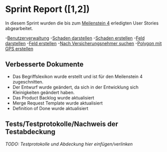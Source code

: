 # Sprint Report ([1,2])

In diesem Sprint wurden die bis zum [Meilenstein 4](https://sopra.informatik.uni-stuttgart.de/sopra-ws1718/sopra-team-11/milestones/2) erledigten User Stories abgearbeitet.

-[Benutzerverwaltung](https://sopra.informatik.uni-stuttgart.de/sopra-ws1718/sopra-team-11/issues/2)
-[Schaden darstellen](https://sopra.informatik.uni-stuttgart.de/sopra-ws1718/sopra-team-11/issues/43)
-[Schaden erstellen](https://sopra.informatik.uni-stuttgart.de/sopra-ws1718/sopra-team-11/issues/13)
-[Feld darstellen](https://sopra.informatik.uni-stuttgart.de/sopra-ws1718/sopra-team-11/issues/30)
-[Feld erstellen](https://sopra.informatik.uni-stuttgart.de/sopra-ws1718/sopra-team-11/issues/17)
-[Nach Versicherungsnehmer suchen](https://sopra.informatik.uni-stuttgart.de/sopra-ws1718/sopra-team-11/issues/42)
-[Polygon mit GPS erstellen](https://sopra.informatik.uni-stuttgart.de/sopra-ws1718/sopra-team-11/issues/21)

## Verbesserte Dokumente

- Das Begriffslexikon wurde erstellt und ist für den Meilenstein 4 zugeschnitten.
- Der Entwurf wurde geändert, da sich in der Entwicklung sich Kleinigkeiten geändert haben.
- Das Product Backlog wurde aktualisiert
- Merge Request Template wurde aktualisiert
- Definition of Done wurde aktualisiert

## Tests/Testprotokolle/Nachweis der Testabdeckung

*TODO: Testprotokolle und Abdeckung hier einfügen/verlinken*